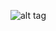 ![alt tag](https://lh3.googleusercontent.com/nKF1x8V0YvP0Bn7llV3jxOSHaVUmtTeWmDl7f02mO7Ny4IqIMUb1mkIrwM_hhDBr5JBnaA=w1285-h539)
